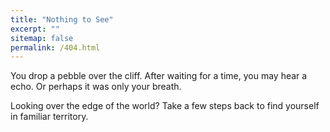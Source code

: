 ```yaml
---
title: "Nothing to See"
excerpt: ""
sitemap: false
permalink: /404.html
---
```

You drop a pebble over the cliff. After waiting for a time, you may hear a echo. Or perhaps it was only your breath.

Looking over the edge of the world?
Take a few steps back to find yourself in familiar territory.

